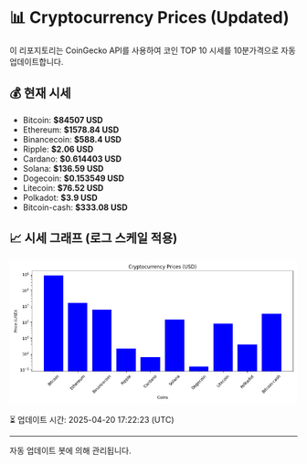 
# 📊 Cryptocurrency Prices (Updated)

이 리포지토리는 CoinGecko API를 사용하여 코인 TOP 10 시세를 10분가격으로 자동 업데이트합니다.

## 💰 현재 시세
- Bitcoin: **$84507 USD**
- Ethereum: **$1578.84 USD**
- Binancecoin: **$588.4 USD**
- Ripple: **$2.06 USD**
- Cardano: **$0.614403 USD**
- Solana: **$136.59 USD**
- Dogecoin: **$0.153549 USD**
- Litecoin: **$76.52 USD**
- Polkadot: **$3.9 USD**
- Bitcoin-cash: **$333.08 USD**

## 📈 시세 그래프 (로그 스케일 적용)
![Crypto Prices](crypto_prices.png)

⏳ 업데이트 시간: 2025-04-20 17:22:23 (UTC)

---
자동 업데이트 봇에 의해 관리됩니다.
